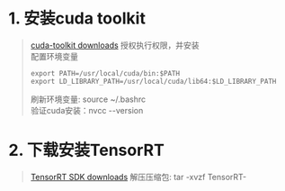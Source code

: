 # 1. 安装cuda toolkit
> [cuda-toolkit downloads](https://developer.nvidia.com/cuda-downloads)
> 授权执行权限，并安装    
> 配置环境变量
> ```shell
> export PATH=/usr/local/cuda/bin:$PATH
> export LD_LIBRARY_PATH=/usr/local/cuda/lib64:$LD_LIBRARY_PATH
> ```
> 刷新环境变量: source ~/.bashrc     
> 验证cuda安装：nvcc --version
# 2. 下载安装TensorRT
> [TensorRT SDK downloads](https://developer.nvidia.com/tensorrt)
> 解压压缩包: tar -xvzf TensorRT-
> 
